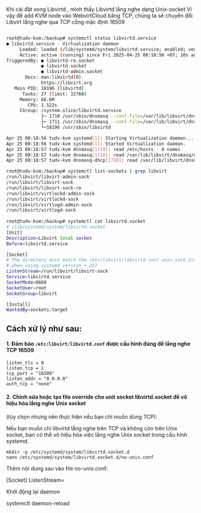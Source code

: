 Khi cài đặt xong Libvirtd , mình thấy Libvirtd lắng nghe dạng Unix-socket
Vì vậy để add KVM node vào WebvirtCloud bằng TCP, chúng ta sẽ chuyển đổi Libvirt lắng
nghe qua TCP cổng mặc định 16509

```Bash

root@tudv-kvm:/backup# systemctl status libvirtd.service
● libvirtd.service - Virtualization daemon
     Loaded: loaded (/lib/systemd/system/libvirtd.service; enabled; vendor preset: enabled)
     Active: active (running) since Fri 2025-04-25 00:18:56 +07; 10s ago
TriggeredBy: ● libvirtd-ro.socket
             ● libvirtd.socket
             ● libvirtd-admin.socket
       Docs: man:libvirtd(8)
             https://libvirt.org
   Main PID: 18196 (libvirtd)
      Tasks: 27 (limit: 32768)
     Memory: 66.6M
        CPU: 1.522s
     CGroup: /system.slice/libvirtd.service
             ├─ 1710 /usr/sbin/dnsmasq --conf-file=/var/lib/libvirt/dnsmasq/default.conf --leasefile-ro --dhcp-script=/usr/li>
             ├─ 1711 /usr/sbin/dnsmasq --conf-file=/var/lib/libvirt/dnsmasq/default.conf --leasefile-ro --dhcp-script=/usr/li>
             └─18196 /usr/sbin/libvirtd

Apr 25 00:18:56 tudv-kvm systemd[1]: Starting Virtualization daemon...
Apr 25 00:18:56 tudv-kvm systemd[1]: Started Virtualization daemon.
Apr 25 00:18:57 tudv-kvm dnsmasq[1710]: read /etc/hosts - 8 names
Apr 25 00:18:57 tudv-kvm dnsmasq[1710]: read /var/lib/libvirt/dnsmasq/default.addnhosts - 0 names
Apr 25 00:18:57 tudv-kvm dnsmasq-dhcp[1710]: read /var/lib/libvirt/dnsmasq/default.hostsfile

root@tudv-kvm:/backup# systemctl list-sockets | grep libvirt
/run/libvirt/libvirt-admin-sock                                                                     libvirtd-admin.socket                                                                                        libvirtd.service
/run/libvirt/libvirt-sock                                                                           libvirtd.socket                                                                                              libvirtd.service
/run/libvirt/libvirt-sock-ro                                                                        libvirtd-ro.socket                                                                                           libvirtd.service
/run/libvirt/virtlockd-admin-sock                                                                   virtlockd-admin.socket                                                                                       virtlockd.service
/run/libvirt/virtlockd-sock                                                                         virtlockd.socket                                                                                             virtlockd.service
/run/libvirt/virtlogd-admin-sock                                                                    virtlogd-admin.socket                                                                                        virtlogd.service
/run/libvirt/virtlogd-sock 
                                                                                                    virtlogd.socket                                                                                              virtlogd.service
root@tudv-kvm:/backup# systemctl cat libvirtd.socket
# /lib/systemd/system/libvirtd.socket
[Unit]
Description=Libvirt local socket
Before=libvirtd.service

[Socket]
# The directory must match the /etc/libvirt/libvirtd.conf unix_sock_dir setting
# when using systemd version < 227
ListenStream=/run/libvirt/libvirt-sock
Service=libvirtd.service
SocketMode=0660
SocketUser=root
SocketGroup=libvirt

[Install]
WantedBy=sockets.target

```

## Cách xử lý như sau:

#### 1. Đảm bảo ``/etc/libvirt/libvirtd.conf`` được cấu hình đúng để lắng nghe TCP 16509

    listen_tls = 0
    listen_tcp = 1
    tcp_port = "16509"
    listen_addr = "0.0.0.0"
    auth_tcp = "none"

#### 2. Chỉnh sửa hoặc tạo file override cho unit socket libvirtd.socket để vô hiệu hóa lắng nghe Unix socket 

(tùy chọn nhưng nên thực hiện nếu bạn chỉ muốn dùng TCP):

Nếu bạn muốn chỉ libvirtd lắng nghe trên TCP và không còn trên Unix socket, bạn có thể vô hiệu hóa việc lắng nghe Unix socket trong cấu hình systemd.

    mkdir -p /etc/systemd/system/libvirtd.socket.d
    nano /etc/systemd/system/libvirtd.socket.d/no-unix.conf

Thêm nội dung sau vào file no-unix.conf:

[Socket]
ListenStream=


Khởi động lại daemon

systemctl daemon-reload


